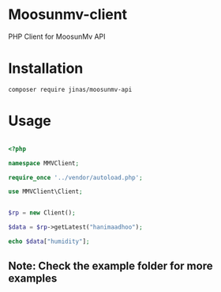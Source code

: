# Moosunmv-client
PHP Client for MoosunMv API


# Installation
```
composer require jinas/moosunmv-api
```

# Usage
```php

<?php

namespace MMVClient;

require_once '../vendor/autoload.php';

use MMVClient\Client;


$rp = new Client();

$data = $rp->getLatest("hanimaadhoo");

echo $data["humidity"];

```

## Note: Check the example folder for more examples
